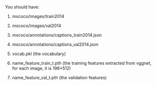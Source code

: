 You should have:
1. mscoco/images/train2014
2. mscoco/images/val2014
3. mscoco/annotations/captions_train2014.json
4. mscoco/annotations/captions_val2014.json

5. vocab.pkl (the vocabulary)

6. name_feature_train_t.pth  (the training features extracted from vggnet, for each image, it is 196*512)
7. name_feature_val_t.pth  (the validation features)

